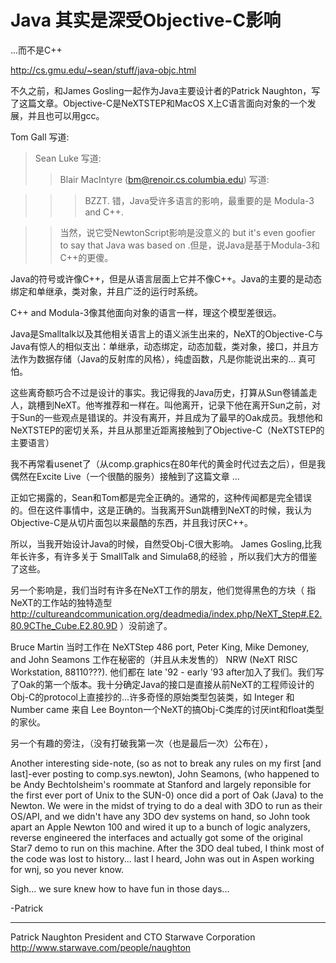 # Java 其实是深受Objective-C影响 #

...而不是C++


http://cs.gmu.edu/~sean/stuff/java-objc.html


不久之前，和James Gosling一起作为Java主要设计者的Patrick Naughton，写了这篇文章。Objective-C是NeXTSTEP和MacOS X上C语言面向对象的一个发展，并且也可以用gcc。




Tom Gall  写道:
> Sean Luke 写道:
>> Blair MacIntyre (bm@renoir.cs.columbia.edu) 写道:

>>> BZZT.  错，Java受许多语言的影响，最重要的是 Modula-3 and C++.

>> 当然，说它受NewtonScript影响是没意义的
>> but it's even goofier to say that Java was based on .但是，说Java是基于Modula-3和C++的更傻。

Java的符号或许像C++，但是从语言层面上它并不像C++。Java的主要的是动态绑定和单继承，类对象，并且广泛的运行时系统。

 C++ and Modula-3像其他面向对象的语言一样，理这个模型差很远。

Java是Smalltalk以及其他相关语言上的语义派生出来的，NeXT的Objective-C与Java有惊人的相似支出：单继承，动态绑定，动态加载，类对象，接口，并且方法作为数据存储（Java的反射库的风格），纯虚函数，凡是你能说出来的… 真可怕。
 
这些离奇额巧合不过是设计的事实。我记得我的Java历史，打算从Sun卷铺盖走人，跳槽到NeXT。他岑推荐和一样在。叫他离开，记录下他在离开Sun之前，对于Sun的一些观点是错误的。并没有离开，并且成为了最早的Oak成员。我想他和NeXTSTEP的密切关系，并且从那里近距离接触到了Objective-C（NeXTSTEP的主要语言）


我不再常看usenet了（从comp.graphics在80年代的黄金时代过去之后），但是我偶然在Excite Live（一个很酷的服务）接触到了这篇文章 
...

正如它揭露的，Sean和Tom都是完全正确的。通常的，这种传闻都是完全错误的。但在这件事情中，这是正确的。当我离开Sun跳槽到NeXT的时候，我认为Objective-C是从切片面包以来最酷的东西，并且我讨厌C++。

所以，当我开始设计Java的时候，自然受Obj-C很大影响。
 James Gosling,比我年长许多，有许多关于 SmallTalk and Simula68,的经验 ，所以我们大方的借鉴了这些。

 另一个影响是，我们当时有许多在NeXT工作的朋友，他们觉得黑色的方块（ 指NeXT的工作站的独特造型  http://cultureandcommunication.org/deadmedia/index.php/NeXT_Step#.E2.80.9CThe_Cube.E2.80.9D  ）没前途了。

 Bruce Martin 当时工作在 NeXTStep 486 port, Peter King, Mike Demoney, and John
Seamons  工作在秘密的（并且从未发售的） NRW (NeXT RISC
Workstation, 88110???).  他们都在 late '92 - early '93 after加入了我们。我们写了Oak的第一个版本。我十分确定Java的接口是直接从前NeXT的工程师设计的 Obj-C的protocol上直接抄的...许多奇怪的原始类型包装类，如 Integer 和Number came 来自 Lee Boynton一个NeXT的搞Obj-C类库的讨厌int和float类型的家伙。

另一个有趣的旁注，（没有打破我第一次（也是最后一次）公布在），

Another interesting side-note, (so as not to break any rules on my first
[and last]-ever posting to comp.sys.newton), John Seamons, (who happened
to be Andy Bechtolsheim's roommate at Stanford and largely reponsible for
the first ever port of Unix to the SUN-0) once did a port of Oak (Java)
to the Newton.  We were in the midst of trying to do a deal with 3DO to
run as their OS/API, and we didn't have any 3DO dev systems on hand, so
John took apart an Apple Newton 100 and wired it up to a bunch of logic
analyzers, reverse engineered the interfaces and actually got some of the
original Star7 demo to run on this machine.  After the 3DO deal tubed, I
think most of the code was lost to history...  last I heard, John was out
in Aspen working for wnj, so you never know.

Sigh... we sure knew how to have fun in those days...

-Patrick

-------------
Patrick Naughton
President and CTO
Starwave Corporation
http://www.starwave.com/people/naughton

